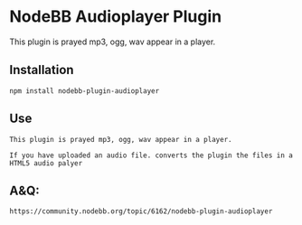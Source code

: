# NodeBB Audioplayer Plugin

This plugin is prayed mp3, ogg, wav appear in a player.

## Installation

    npm install nodebb-plugin-audioplayer

## Use

    This plugin is prayed mp3, ogg, wav appear in a player.
    
    If you have uploaded an audio file. converts the plugin the files in a HTML5 audio palyer



## A&Q: 

    https://community.nodebb.org/topic/6162/nodebb-plugin-audioplayer
